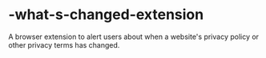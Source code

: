 # -what-s-changed-extension
A browser extension to alert users about when a website's privacy policy or other privacy terms has changed.
